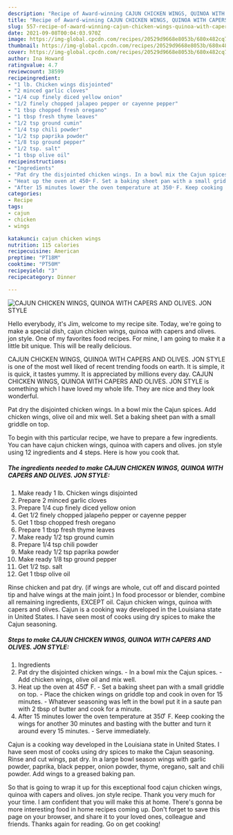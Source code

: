 ```yaml
---
description: "Recipe of Award-winning CAJUN CHICKEN WINGS, QUINOA WITH CAPERS AND OLIVES. JON STYLE"
title: "Recipe of Award-winning CAJUN CHICKEN WINGS, QUINOA WITH CAPERS AND OLIVES. JON STYLE"
slug: 557-recipe-of-award-winning-cajun-chicken-wings-quinoa-with-capers-and-olives-jon-style
date: 2021-09-08T00:04:03.970Z
image: https://img-global.cpcdn.com/recipes/20529d9668e8053b/680x482cq70/cajun-chicken-wings-quinoa-with-capers-and-olives-jon-style-recipe-main-photo.jpg
thumbnail: https://img-global.cpcdn.com/recipes/20529d9668e8053b/680x482cq70/cajun-chicken-wings-quinoa-with-capers-and-olives-jon-style-recipe-main-photo.jpg
cover: https://img-global.cpcdn.com/recipes/20529d9668e8053b/680x482cq70/cajun-chicken-wings-quinoa-with-capers-and-olives-jon-style-recipe-main-photo.jpg
author: Ina Howard
ratingvalue: 4.7
reviewcount: 38599
recipeingredient:
- "1 lb. Chicken wings disjointed"
- "2 minced garlic cloves"
- "1/4 cup finely diced yellow onion"
- "1/2 finely chopped jalapeo pepper or cayenne pepper"
- "1 tbsp chopped fresh oregano"
- "1 tbsp fresh thyme leaves"
- "1/2 tsp ground cumin"
- "1/4 tsp chili powder"
- "1/2 tsp paprika powder"
- "1/8 tsp ground pepper"
- "1/2 tsp. salt"
- "1 tbsp olive oil"
recipeinstructions:
- "Ingredients"
- "Pat dry the disjointed chicken wings. In a bowl mix the Cajun spices. Add chicken wings, olive oil and mix well."
- "Heat up the oven at 450 ͦͦ F. Set a baking sheet pan with a small griddle on top. Place the chicken wings on griddle top and cook in oven for 15 minutes. Whatever seasoning was left in the bowl put it in a saute pan with 2 tbsp of butter and cook for a minute."
- "After 15 minutes lower the oven temperature at 350 ͦ F. Keep cooking the wings for another 30 minutes and basting with the butter and turn it around every 15 minutes. Serve immediately."
categories:
- Recipe
tags:
- cajun
- chicken
- wings

katakunci: cajun chicken wings 
nutrition: 115 calories
recipecuisine: American
preptime: "PT18M"
cooktime: "PT50M"
recipeyield: "3"
recipecategory: Dinner

---
```



![CAJUN CHICKEN WINGS, QUINOA WITH CAPERS AND OLIVES. JON STYLE](https://img-global.cpcdn.com/recipes/20529d9668e8053b/680x482cq70/cajun-chicken-wings-quinoa-with-capers-and-olives-jon-style-recipe-main-photo.jpg)

Hello everybody, it's Jim, welcome to my recipe site. Today, we're going to make a special dish, cajun chicken wings, quinoa with capers and olives. jon style. One of my favorites food recipes. For mine, I am going to make it a little bit unique. This will be really delicious.

CAJUN CHICKEN WINGS, QUINOA WITH CAPERS AND OLIVES. JON STYLE is one of the most well liked of recent trending foods on earth. It is simple, it is quick, it tastes yummy. It is appreciated by millions every day. CAJUN CHICKEN WINGS, QUINOA WITH CAPERS AND OLIVES. JON STYLE is something which I have loved my whole life. They are nice and they look wonderful.

Pat dry the disjointed chicken wings. In a bowl mix the Cajun spices. Add chicken wings, olive oil and mix well. Set a baking sheet pan with a small griddle on top.


To begin with this particular recipe, we have to prepare a few ingredients. You can have cajun chicken wings, quinoa with capers and olives. jon style using 12 ingredients and 4 steps. Here is how you cook that.

<!--inarticleads1-->

##### The ingredients needed to make CAJUN CHICKEN WINGS, QUINOA WITH CAPERS AND OLIVES. JON STYLE:

1. Make ready 1 lb. Chicken wings disjointed
1. Prepare 2 minced garlic cloves
1. Prepare 1/4 cup finely diced yellow onion
1. Get 1/2 finely chopped jalapeño pepper or cayenne pepper
1. Get 1 tbsp chopped fresh oregano
1. Prepare 1 tbsp fresh thyme leaves
1. Make ready 1/2 tsp ground cumin
1. Prepare 1/4 tsp chili powder
1. Make ready 1/2 tsp paprika powder
1. Make ready 1/8 tsp ground pepper
1. Get 1/2 tsp. salt
1. Get 1 tbsp olive oil


Rinse chicken and pat dry. (if wings are whole, cut off and discard pointed tip and halve wings at the main joint.) In food processor or blender, combine all remaining ingredients, EXCEPT oil. Cajun chicken wings, quinoa with capers and olives. Cajun is a cooking way developed in the Louisiana state in United States. I have seen most of cooks using dry spices to make the Cajun seasoning. 

<!--inarticleads2-->

##### Steps to make CAJUN CHICKEN WINGS, QUINOA WITH CAPERS AND OLIVES. JON STYLE:

1. Ingredients
1. Pat dry the disjointed chicken wings. - In a bowl mix the Cajun spices. - Add chicken wings, olive oil and mix well.
1. Heat up the oven at 450 ͦͦ F. - Set a baking sheet pan with a small griddle on top. - Place the chicken wings on griddle top and cook in oven for 15 minutes. - Whatever seasoning was left in the bowl put it in a saute pan with 2 tbsp of butter and cook for a minute.
1. After 15 minutes lower the oven temperature at 350 ͦ F. Keep cooking the wings for another 30 minutes and basting with the butter and turn it around every 15 minutes. - Serve immediately.


Cajun is a cooking way developed in the Louisiana state in United States. I have seen most of cooks using dry spices to make the Cajun seasoning. Rinse and cut wings, pat dry. In a large bowl season wings with garlic powder, paprika, black pepper, onion powder, thyme, oregano, salt and chili powder. Add wings to a greased baking pan. 

So that is going to wrap it up for this exceptional food cajun chicken wings, quinoa with capers and olives. jon style recipe. Thank you very much for your time. I am confident that you will make this at home. There's gonna be more interesting food in home recipes coming up. Don't forget to save this page on your browser, and share it to your loved ones, colleague and friends. Thanks again for reading. Go on get cooking!
